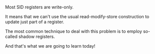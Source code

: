 Most SID registers are write-only.

It means that we can't use the usual read-modify-store construction to update just part of a register.

The most common technique to deal with this problem is to employ so-called shadow registers.

And that's what we are going to learn today!
